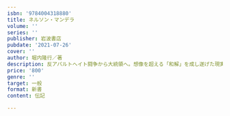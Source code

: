 ```yaml
---
isbn: '9784004318880'
title: ネルソン・マンデラ
volume: ''
series: ''
publisher: 岩波書店
pubdate: '2021-07-26'
cover: ''
author: 堀内隆行／著
description: 反アパルトヘイト闘争から大統領へ。想像を超える「和解」を成し遂げた現実主義者の人生をいま振り返る。
price: '800'
genre: ''
target: 一般
format: 新書
content: 伝記

---
```

